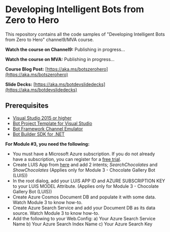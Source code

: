 # Developing Intelligent Bots from Zero to Hero
This repository contains all the code samples of "Developing Intelligent Bots from Zero to Hero" channel9/MVA course.

**Watch the course on Channel9:** Publishing in progress...

**Watch the course on MVA:** Publishing in progress...

**Course Blog Post:** [https://aka.ms/botszerohero](https://aka.ms/botszerohero)

**Slide Decks:** [https://aka.ms/botdevslidedecks](https://aka.ms/botdevslidedecks)

**Prerequisites** 
---------------------------------------------------------------------------------------------------
- [Visual Studio 2015 or higher](https://www.visualstudio.com/downloads/ "Visual Studio 2015 or higher")
- [Bot Project Template for Visual Studio](http://aka.ms/bf-bc-vstemplate)
- [Bot Framework Channel Emulator](http://emulator.botframework.com/ "Bot Framework Channel Emulator")
- [Bot Builder SDK for .NET](https://github.com/Microsoft/BotBuilder "Bot Builder SDK for .NET")

**For Module #3, you need the following:**
- You must have a Microsoft Azure subscription. If you do not already have a subscription, you can register for a [free trial](https://azure.microsoft.com/en-us/free/). 
- Create LUIS App from [here](https://www.luis.ai/home) and add 2 intents; *SearchChocolates* and *ShowChocolates* (Applies only for Module 3 - Chocolate Gallery Bot (LUIS))
- In the root dialog, add your LUIS APP ID and AZURE SUBSCRIPTION KEY to your LUIS MODEL Attribute. (Applies only for Module 3 - Chocolate Gallery Bot (LUIS))
- Create Azure Cosmos Document DB and populate it with some data. Watch Module 3 to know how-to.
- Create Azure Search Service and add your Document DB as its data source. Watch Module 3 to know how-to.
- Add the following to your Web.Config:
a) Your Azure Search Service Name
b) Your Azure Search Index Name
c) Your Azure Search Key